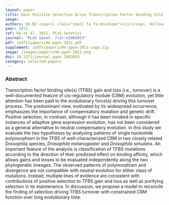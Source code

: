 ```yaml
---
layout: paper
title: Does Positive Selection Drive Transcription Factor Binding Site Turnover? A Test with <em>Drosophila</em> Cis-Regulatory Modules
image: 
authors: He BZ <sup><i class="small fa fa-envelope"></i></sup>, Holloway AK, Maerkl SJ, Kreitman M <sup><i class="small fa fa-envelope"></i></sup>.
year: 2011
ref: He et al. 2011, PLoS Genetics
journal: "PLoS Genet. 7(4):e1002053"
pdf: /pdfs/papers/He-pgen-2011.pdf
supplement: /pdfs/papers/He-pgen-2011-supp.zip
image: /images/papers/He-pgen-2011.png
doi: 10.1371/journal.pgen.1002053
category: selected-papers
---
```


### Abstract ###

Transcription factor binding site(s) (TFBS) gain and loss (i.e., turnover) is a well-documented feature of cis-regulatory module (CRM) evolution, yet little attention has been paid to the evolutionary force(s) driving this turnover process. The predominant view, motivated by its widespread occurrence, emphasizes the importance of compensatory mutation and genetic drift. Positive selection, in contrast, although it has been invoked in specific instances of adaptive gene expression evolution, has not been considered as a general alternative to neutral compensatory evolution. In this study we evaluate the two hypotheses by analyzing patterns of single nucleotide polymorphism in the TFBS of well-characterized CRM in two closely related Drosophila species, *Drosophila melanogaster* and *Drosophila simulans*. An important feature of the analysis is classification of TFBS mutations according to the direction of their predicted effect on binding affinity, which allows gains and losses to be evaluated independently along the two phylogenetic lineages. The observed patterns of polymorphism and divergence are not compatible with neutral evolution for either class of mutations. Instead, multiple lines of evidence are consistent with contributions of positive selection to TFBS gain and loss as well as purifying selection in its maintenance. In discussion, we propose a model to reconcile the finding of selection driving TFBS turnover with constrained CRM function over long evolutionary time.
